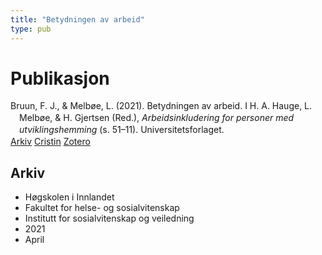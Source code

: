 ```yaml
---
title: "Betydningen av arbeid"
type: pub
---
```

<h1>Publikasjon</h1>
<article id="csl-bib-container-3NHRJU7Y" class="csl-bib-container">
  <div class="csl-bib-body" style="line-height: 1.35; padding-left: 1em; text-indent:-1em;">
  <div class="csl-entry">Bruun, F. J., &amp; Melb&#xF8;e, L. (2021). Betydningen av arbeid. I H. A. Hauge, L. Melb&#xF8;e, &amp; H. Gjertsen (Red.), <i>Arbeidsinkludering for personer med utviklingshemming</i> (s. 51&#x2013;11). Universitetsforlaget.</div>
</div>
  <div class="csl-bib-buttons">
    <a href="#taxonomy-article-3NHRJU7Y" class="csl-bib-button">Arkiv</a>
    <a href="https://app.cristin.no/results/show.jsf?id=1906729" alt="Cristin URL" class="csl-bib-button">Cristin</a>
    <a href="http://zotero.org/groups/5022929/items/3NHRJU7Y" alt="Zotero URL" class="csl-bib-button">Zotero</a>
  </div>
  <div id="csl-bib-meta-container-3NHRJU7Y"></div>
</article>
<div id="csl-bib-meta-3NHRJU7Y" class="csl-bib-meta">
  <article id="taxonomy-article-3NHRJU7Y" class="taxonomy-article">
    <h1>Arkiv</h1>
    <ul>
      <li>Høgskolen i Innlandet</li>
      <li>Fakultet for helse- og sosialvitenskap</li>
      <li>Institutt for sosialvitenskap og veiledning</li>
      <li>2021</li>
      <li>April</li>
    </ul>
  </article>
</div>
